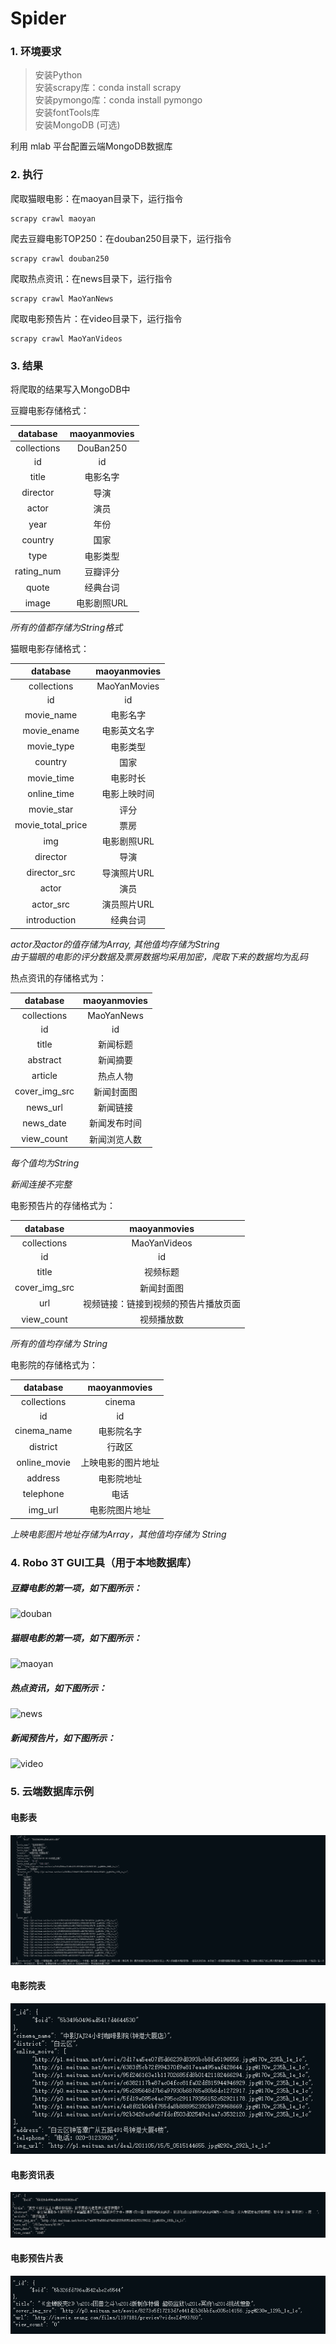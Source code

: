 # Spider

### 1. 环境要求  
> 安装Python  
> 安装scrapy库：conda install scrapy  
> 安装pymongo库：conda install pymongo  
> 安装fontTools库   
> 安装MongoDB (可选)
> 

利用 mlab 平台配置云端MongoDB数据库

### 2. 执行  
爬取猫眼电影：在maoyan目录下，运行指令
```
scrapy crawl maoyan
```
爬去豆瓣电影TOP250：在douban250目录下，运行指令
```
scrapy crawl douban250
```
爬取热点资讯：在news目录下，运行指令
```
scrapy crawl MaoYanNews
```
爬取电影预告片：在video目录下，运行指令
```
scrapy crawl MaoYanVideos
```
### 3. 结果  
将爬取的结果写入MongoDB中

豆瓣电影存储格式： 

|database|maoyanmovies|
|:-: | :-: |
| collections | DouBan250 |
| id | id |
| title | 电影名字 |
| director | 导演 |
| actor | 演员 |
| year| 年份|
| country | 国家 |
| type |电影类型 |
| rating_num |豆瓣评分 |
| quote | 经典台词 |
| image | 电影剧照URL|

*所有的值都存储为String格式*

猫眼电影存储格式：

|database|maoyanmovies|
|:-: | :-: |
| collections | MaoYanMovies |
| id | id |
| movie_name | 电影名字 |
| movie_ename | 电影英文名字 |
| movie_type | 电影类型 |
| country | 国家 |
| movie_time | 电影时长 |
| online_time | 电影上映时间 |
| movie_star | 评分 |
| movie_total_price | 票房 |
| img | 电影剧照URL|
| director | 导演 |
| director_src | 导演照片URL |
| actor | 演员 |
| actor_src | 演员照片URL |
| introduction | 经典台词 |

*actor及actor的值存储为Array, 其他值均存储为String*  
*由于猫眼的电影的评分数据及票房数据均采用加密，爬取下来的数据均为乱码*  

热点资讯的存储格式为：

|database|maoyanmovies|
|:-: | :-: |
| collections | MaoYanNews |
| id | id |
| title | 新闻标题 |
| abstract | 新闻摘要 |
| article | 热点人物 |
| cover_img_src | 新闻封面图 |
| news_url | 新闻链接 |
| news_date | 新闻发布时间 |
| view_count | 新闻浏览人数 |

*每个值均为String*

*新闻连接不完整*



电影预告片的存储格式为：

|database|maoyanmovies|
|:-: | :-: |
| collections | MaoYanVideos |
| id | id |
| title | 视频标题 |
| cover_img_src | 新闻封面图 |
| url | 视频链接：链接到视频的预告片播放页面 |
| view_count | 视频播放数 |

*所有的值均存储为 String*  

电影院的存储格式为：

|database|maoyanmovies|
|:-: | :-: |
| collections | cinema |
| id | id |
| cinema_name | 电影院名字 |
| district | 行政区 |
| online_movie | 上映电影的图片地址 |
| address | 电影院地址 |
| telephone | 电话 |
| img_url | 电影院图片地址 |

*上映电影图片地址存储为Array，其他值均存储为 String*  


### 4. Robo 3T GUI工具（用于本地数据库）  
##### 豆瓣电影的第一项，如下图所示：  
![douban](./img/douban.png)  
##### 猫眼电影的第一项，如下图所示：
![maoyan](./img/maoyan.png)
##### 热点资讯，如下图所示：
![news](./img/news.png)  
##### 新闻预告片，如下图所示：
![video](./img/video.png) 

### 5. 云端数据库示例
#### 电影表
![movie](./img/mlab_maoyanmovie.png)
#### 电影院表
![cinema](./img/mlab_cinema.png)
#### 电影资讯表
![news](./img/mlab_news.png)
#### 电影预告片表
![video](./img/mlab_videos.png)
